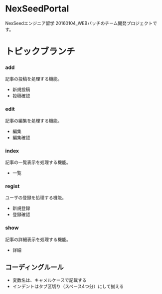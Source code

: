 # NexSeedPortal
NexSeedエンジニア留学 20160104_WEBバッチのチーム開発プロジェクトです。

# トピックブランチ
### add
記事の投稿を処理する機能。

* 新規投稿
* 投稿確認

### edit
記事の編集を処理する機能。

* 編集
* 編集確認

### index
記事の一覧表示を処理する機能。

* 一覧

### regist
ユーザの登録を処理する機能。

* 新規登録
* 登録確認

### show
記事の詳細表示を処理する機能。

* 詳細

## コーディングルール
* 変数名は、キャメルケースで記載する
* インデントはタブ区切り（スペース4つ分）にして揃える

